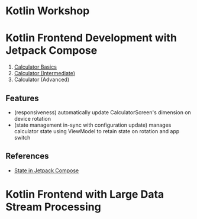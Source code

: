 Kotlin Workshop
==================

# Kotlin Frontend Development with Jetpack Compose

1. [Calculator Basics](https://github.com/SwinAkathon/kotlin-workshop/tree/basic)
2. [Calculator (Intermediate)](calculator)
3. Calculator (Advanced)

## Features
+ (responsiveness) automatically update CalculatorScreen's dimension on device rotation
+ (state management in-sync with configuration update) manages calculator state using ViewModel to retain state on rotation and app switch

## References
- [State in Jetpack Compose](https://developer.android.com/codelabs/jetpack-compose-state?continue=https%3A%2F%2Fdeveloper.android.com%2Fcourses%2Fpathways%2Fjetpack-compose-for-android-developers-1%3Fhl%3Den%23codelab-https%3A%2F%2Fdeveloper.android.com%2Fcodelabs%2Fjetpack-compose-state&hl=en#11)

# Kotlin Frontend with Large Data Stream Processing

